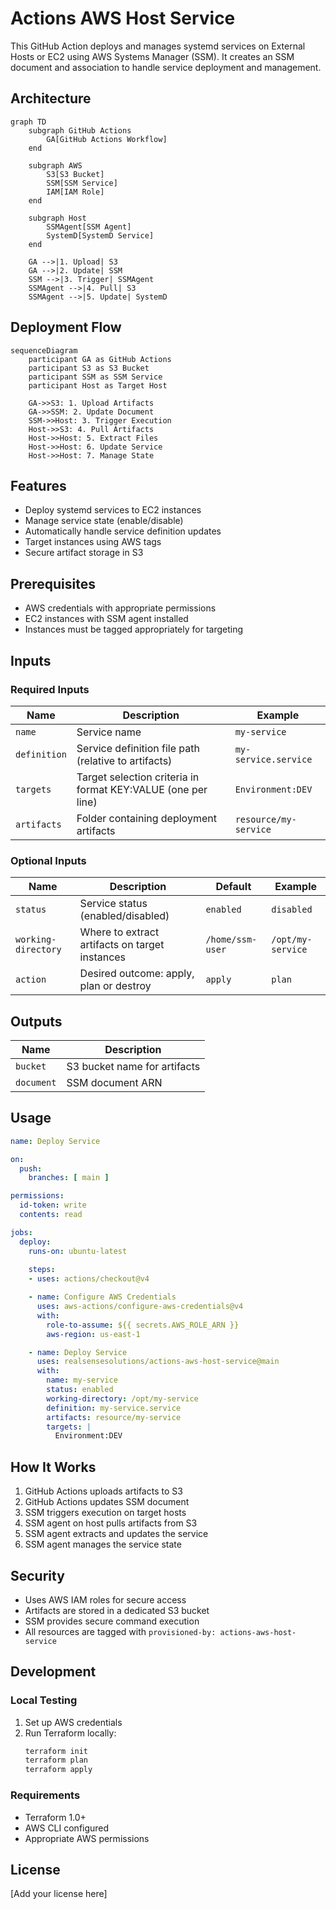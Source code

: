 # Actions AWS Host Service

This GitHub Action deploys and manages systemd services on External Hosts or EC2 using AWS Systems Manager (SSM). It creates an SSM document and association to handle service deployment and management.

## Architecture

```mermaid
graph TD
    subgraph GitHub Actions
        GA[GitHub Actions Workflow]
    end

    subgraph AWS
        S3[S3 Bucket]
        SSM[SSM Service]
        IAM[IAM Role]
    end

    subgraph Host
        SSMAgent[SSM Agent]
        SystemD[SystemD Service]
    end

    GA -->|1. Upload| S3
    GA -->|2. Update| SSM
    SSM -->|3. Trigger| SSMAgent
    SSMAgent -->|4. Pull| S3
    SSMAgent -->|5. Update| SystemD
```

## Deployment Flow

```mermaid
sequenceDiagram
    participant GA as GitHub Actions
    participant S3 as S3 Bucket
    participant SSM as SSM Service
    participant Host as Target Host

    GA->>S3: 1. Upload Artifacts
    GA->>SSM: 2. Update Document
    SSM->>Host: 3. Trigger Execution
    Host->>S3: 4. Pull Artifacts
    Host->>Host: 5. Extract Files
    Host->>Host: 6. Update Service
    Host->>Host: 7. Manage State
```

## Features

- Deploy systemd services to EC2 instances
- Manage service state (enable/disable)
- Automatically handle service definition updates
- Target instances using AWS tags
- Secure artifact storage in S3

## Prerequisites

- AWS credentials with appropriate permissions
- EC2 instances with SSM agent installed
- Instances must be tagged appropriately for targeting

## Inputs

### Required Inputs

| Name | Description | Example |
|------|-------------|---------|
| `name` | Service name | `my-service` |
| `definition` | Service definition file path (relative to artifacts) | `my-service.service` |
| `targets` | Target selection criteria in format KEY:VALUE (one per line) | `Environment:DEV` |
| `artifacts` | Folder containing deployment artifacts | `resource/my-service` |

### Optional Inputs

| Name | Description | Default | Example |
|------|-------------|---------|---------|
| `status` | Service status (enabled/disabled) | `enabled` | `disabled` |
| `working-directory` | Where to extract artifacts on target instances | `/home/ssm-user` | `/opt/my-service` |
| `action` | Desired outcome: apply, plan or destroy | `apply` | `plan` |

## Outputs

| Name | Description |
|------|-------------|
| `bucket` | S3 bucket name for artifacts |
| `document` | SSM document ARN |

## Usage

```yaml
name: Deploy Service

on:
  push:
    branches: [ main ]

permissions:
  id-token: write
  contents: read

jobs:
  deploy:
    runs-on: ubuntu-latest
    
    steps:
    - uses: actions/checkout@v4

    - name: Configure AWS Credentials
      uses: aws-actions/configure-aws-credentials@v4
      with:
        role-to-assume: ${{ secrets.AWS_ROLE_ARN }}
        aws-region: us-east-1

    - name: Deploy Service
      uses: realsensesolutions/actions-aws-host-service@main
      with:
        name: my-service
        status: enabled
        working-directory: /opt/my-service
        definition: my-service.service
        artifacts: resource/my-service
        targets: |
          Environment:DEV
```

## How It Works

1. GitHub Actions uploads artifacts to S3
2. GitHub Actions updates SSM document
3. SSM triggers execution on target hosts
4. SSM agent on host pulls artifacts from S3
5. SSM agent extracts and updates the service
6. SSM agent manages the service state

## Security

- Uses AWS IAM roles for secure access
- Artifacts are stored in a dedicated S3 bucket
- SSM provides secure command execution
- All resources are tagged with `provisioned-by: actions-aws-host-service`

## Development

### Local Testing

1. Set up AWS credentials
2. Run Terraform locally:
   ```bash
   terraform init
   terraform plan
   terraform apply
   ```

### Requirements

- Terraform 1.0+
- AWS CLI configured
- Appropriate AWS permissions

## License

[Add your license here]
